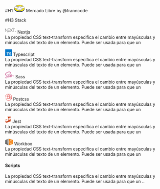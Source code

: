 #H1 <img src="./public/icons/logo.png" alt="Logo" height="24px" > Mercado Libre by @franncode

#H3 Stack

<img src="./public/images/stack/nextjs.svg" alt="Logo" height="22px" > Nextjs  
La propiedad CSS text-transform especifica el cambio entre mayúsculas y minúsculas del texto de un elemento. Puede ser usada para que un

<img src="./public/images/stack/typescript.svg" alt="Logo" height="22px" > Typescript  
La propiedad CSS text-transform especifica el cambio entre mayúsculas y minúsculas del texto de un elemento. Puede ser usada para que un

<img src="./public/images/stack/sass.svg" alt="Logo" height="22px" > Sass  
La propiedad CSS text-transform especifica el cambio entre mayúsculas y minúsculas del texto de un elemento. Puede ser usada para que un

<img src="./public/images/stack/postcss.svg" alt="Logo" height="22px" > Postcss  
La propiedad CSS text-transform especifica el cambio entre mayúsculas y minúsculas del texto de un elemento. Puede ser usada para que un

<img src="./public/images/stack/jest.svg" alt="Logo" height="22px" > Jest  
La propiedad CSS text-transform especifica el cambio entre mayúsculas y minúsculas del texto de un elemento. Puede ser usada para que un

<img src="./public/images/stack/workbox.svg" alt="Logo" height="22px" > Workbox  
La propiedad CSS text-transform especifica el cambio entre mayúsculas y minúsculas del texto de un elemento. Puede ser usada para que un

#### Scripts
La propiedad CSS text-transform especifica el cambio entre mayúsculas y minúsculas del texto de un elemento. Puede ser usada para que un ..
